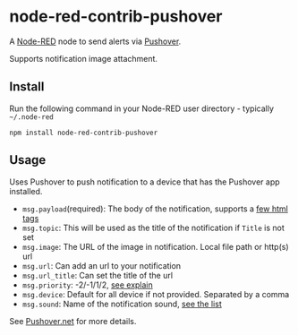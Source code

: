 node-red-contrib-pushover
======================

A <a href="http://nodered.org" target="_new">Node-RED</a> node to send alerts via <a href="http://www.pushover.net/" target="_new">Pushover</a>.

Supports notification image attachment.

Install
-------

Run the following command in your Node-RED user directory - typically `~/.node-red`

    npm install node-red-contrib-pushover


Usage
-----

Uses Pushover to push notification to a device that has the Pushover app installed.

- `msg.payload`(required): The body of the notification, supports a [few html tags](https://pushover.net/api#html)
- `msg.topic`: This will be used as the title of the notification if `Title` is not set
- `msg.image`: The URL of the image in notification. Local file path or http(s) url
- `msg.url`: Can add an url to your notification
- `msg.url_title`: Can set the title of the url
- `msg.priority`: -2/-1/1/2, [see explain](https://pushover.net/api#priority)
- `msg.device`: Default for all device if not provided. Separated by a comma
- `msg.sound`: Name of the notification sound, [see the list](https://pushover.net/api#sounds)


See <a href="https://pushover.net" target="_new">Pushover.net</a> for more details.
